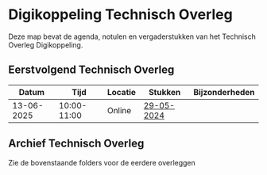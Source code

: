 # Digikoppeling Technisch Overleg

Deze map bevat de agenda, notulen en vergaderstukken van het Technisch Overleg Digikoppeling.

## Eerstvolgend Technisch Overleg

| Datum | Tijd | Locatie | Stukken | Bijzonderheden |
| ----- | ---- | ------- | ------- | -------------- |
|   13-06-2025    | 10:00- 11:00    |  Online       |[29-05-2024](https://github.com/Logius-standaarden/Overleg/tree/main/Digikoppeling/2024-05-29)|      |



## Archief Technisch Overleg

Zie de bovenstaande folders voor de eerdere overleggen 
